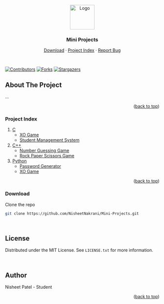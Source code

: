 <div id="top"></div>

<br />
<div align="center">
  <a href="https://github.com/NisheetNakrani/Mini-Projects">
    <img src="" alt="Logo" width="80" height="80">
  </a>

<h3 align="center">Mini Projects</h3>
  <p align="center">
    <a href="#download">Download</a>
    ·
    <a href="#index">Project Index</a>
    ·
    <a href="https://github.com/NisheetNakrani/Mini-Projects/issues">Report Bug</a>
  </p>
  <br />
</div>

[![Contributors][contributors-shield]][contributors-url]
[![Forks][forks-shield]][forks-url]
[![Stargazers][stars-shield]][stars-url]


<!-- ABOUT THE PROJECT -->
## About The Project
...


<p align="right">(<a href="#top">back to top</a>)</p>


<!-- TABLE OF CONTENTS -->
<h3 id="index"> Project Index </h3>
<ol>
  <li>
    <a href="https://github.com/NisheetNakrani/Mini-Projects/tree/master/C">C</a>
    <ul>
      <li><a href="https://github.com/NisheetNakrani/Mini-Projects/blob/master/C/XO_Game.c">XO Game</a></li>
      <li><a href="https://github.com/NisheetNakrani/Mini-Projects/tree/master/C/Student%20Management%20System">Student Management System</a></li>
    </ul>
  </li>
  <li>
    <a href="https://github.com/NisheetNakrani/Mini-Projects/tree/master/C%2B%2B">C++</a>
    <ul>
      <li><a href="https://github.com/NisheetNakrani/Mini-Projects/blob/master/C%2B%2B/Number%20Guessing%20Game.cpp">Number Guessing Game</a></li>
      <li><a href="https://github.com/NisheetNakrani/Mini-Projects/blob/master/C%2B%2B/Rock%20Paper%20Scissors%20Game.cpp">Rock Paper Scissors Game</a></li>
    </ul>
  </li>
  <li>
    <a href="https://github.com/NisheetNakrani/Mini-Projects/tree/master/Python">Python</a>
    <ul>
      <li><a href="https://github.com/NisheetNakrani/Mini-Projects/blob/master/Python/Password%20Generator.py">Password Generator</a></li>
      <li><a href="https://github.com/NisheetNakrani/Mini-Projects/blob/master/Python/XO%20Game.py">XO Game</a></li>
    </ul>
  </li>
</ol>

<p align="right">(<a href="#top">back to top</a>)</p>


### Download

<p id="download">Clone the repo</p>

```sh
git clone https://github.com/NisheetNakrani/Mini-Projects.git
```

<br>

## License

Distributed under the MIT License. See `LICENSE.txt` for more information.

<br>

## Author

<a herf="https://github.com/NisheetNakrani/">Nisheet Patel</a> - Student

<p align="right">(<a href="#top">back to top</a>)</p>



<!-- MARKDOWN LINKS & IMAGES -->
[contributors-shield]: https://img.shields.io/github/contributors/NisheetNakrani/Mini-Projects?color=dark-green
[contributors-url]: https://github.com/NisheetNakrani/Mini-Projects/graphs/contributors
[forks-shield]: https://img.shields.io/github/forks/NisheetNakrani/Mini-Projects?color=dark-green
[forks-url]: https://github.com/NisheetNakrani/Mini-Projects/network/members
[stars-shield]: https://img.shields.io/github/stars/NisheetNakrani/Mini-Projects?color=dark-green
[stars-url]: https://github.com/NisheetNakrani/Mini-Projects
